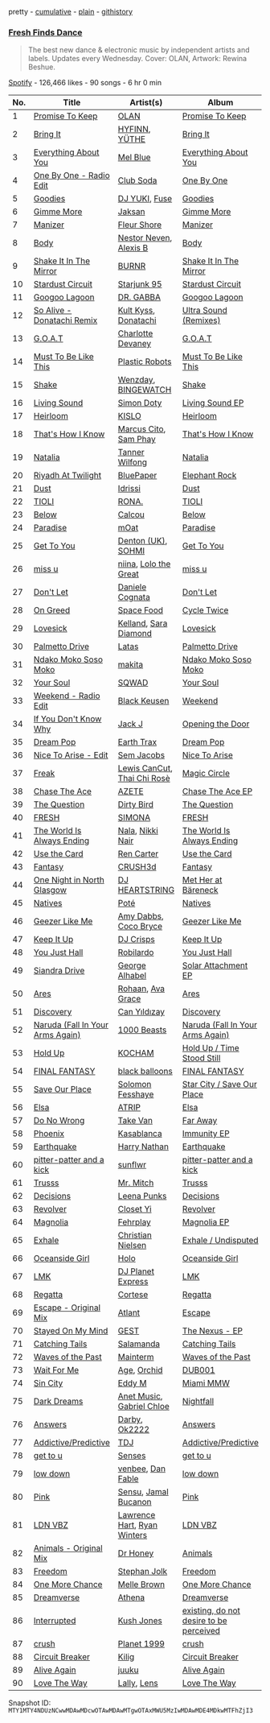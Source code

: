 pretty - [cumulative](/playlists/cumulative/37i9dQZF1DX6bBjHfdRnza.md) - [plain](/playlists/plain/37i9dQZF1DX6bBjHfdRnza) - [githistory](https://github.githistory.xyz/mackorone/spotify-playlist-archive/blob/main/playlists/plain/37i9dQZF1DX6bBjHfdRnza)

### [Fresh Finds Dance](https://open.spotify.com/playlist/37i9dQZF1DX6bBjHfdRnza)

> The best new dance & electronic music by independent artists and labels\. Updates every Wednesday\. Cover: OLAN, Artwork: Rewina Beshue.

[Spotify](https://open.spotify.com/user/spotify) - 126,466 likes - 90 songs - 6 hr 0 min

| No. | Title | Artist(s) | Album | Length |
|---|---|---|---|---|
| 1 | [Promise To Keep](https://open.spotify.com/track/3J8CjJWVaDbM9oE2XDyncj) | [OLAN](https://open.spotify.com/artist/1gMMbPTZtOb9W3IBYl6twO) | [Promise To Keep](https://open.spotify.com/album/4tSNagHpiYip5XqF3SZzAa) | 4:48 |
| 2 | [Bring It](https://open.spotify.com/track/7eZTgp1AsZ1n6C6cwXQJkZ) | [HYFINN](https://open.spotify.com/artist/06bf0xMF3VH6ewi6Z61wj2), [YÜTHE](https://open.spotify.com/artist/4Q3fXfc4YL8nmzpLbAvDsR) | [Bring It](https://open.spotify.com/album/7dN1JKTuqSONcym6PIu2nE) | 2:54 |
| 3 | [Everything About You](https://open.spotify.com/track/7x6Mrgiwy7d4tpcbpRaOLa) | [Mel Blue](https://open.spotify.com/artist/6GV5OpDaGm4sYeWlaXMHnJ) | [Everything About You](https://open.spotify.com/album/2BtaClRcKChvRbiJybmK03) | 3:43 |
| 4 | [One By One \- Radio Edit](https://open.spotify.com/track/6kCvQVXRjVmbtZ4k76s4c4) | [Club Soda](https://open.spotify.com/artist/1sQ1gegnvsC0r1OVZHMq5r) | [One By One](https://open.spotify.com/album/21vWD0Q7nVEcl3Unv6Mjm5) | 2:18 |
| 5 | [Goodies](https://open.spotify.com/track/5WJp4hlT4lI14Wv9U2BKvC) | [DJ YUKI](https://open.spotify.com/artist/4FMFA5iNrEH3pJGnolicsB), [Fuse](https://open.spotify.com/artist/7xCCjSSqo7y2OUpJ2DMMrs) | [Goodies](https://open.spotify.com/album/1XjtyTyruK0RoGOuVsQNqc) | 2:27 |
| 6 | [Gimme More](https://open.spotify.com/track/34j6PD501kYByTTjWtYjOl) | [Jaksan](https://open.spotify.com/artist/62kJlPY22K322WwqspIIec) | [Gimme More](https://open.spotify.com/album/1iDSLPZqq0diRa0tMPFR97) | 3:35 |
| 7 | [Manizer](https://open.spotify.com/track/32MHis9ga5UmCo2hivlkEs) | [Fleur Shore](https://open.spotify.com/artist/7GyRA9n7JVslQGcbo72Dil) | [Manizer](https://open.spotify.com/album/0OY87u7mQKYk8nJ96Br0QM) | 4:04 |
| 8 | [Body](https://open.spotify.com/track/2GoBLL2O2mR2xJ6eqMqvoR) | [Nestor Neven](https://open.spotify.com/artist/04QHoBmUIROxR90nrEA18k), [Alexis B](https://open.spotify.com/artist/6sdWdDAgkNeIIZNQ4xExec) | [Body](https://open.spotify.com/album/1MTyjHk48hlGuasquHejhn) | 2:24 |
| 9 | [Shake It In The Mirror](https://open.spotify.com/track/0FetDCmrnmDrfmOUOXYyhE) | [BURNR](https://open.spotify.com/artist/7bi8ABpXgK2DpE5nRaWdZ5) | [Shake It In The Mirror](https://open.spotify.com/album/60xi9a8NKggjH1fWnYCNFN) | 3:51 |
| 10 | [Stardust Circuit](https://open.spotify.com/track/07IcdBIkR49qDS5eUn45Dv) | [Starjunk 95](https://open.spotify.com/artist/523iXWyHL26prJR3GKjRhx) | [Stardust Circuit](https://open.spotify.com/album/0JqMmZBG9yYTM6iS0I3LIw) | 3:00 |
| 11 | [Googoo Lagoon](https://open.spotify.com/track/2WDhakxpi1P3Kzp6JT30ll) | [DR\. GABBA](https://open.spotify.com/artist/0PBXAVipMP5B7A554hJX0R) | [Googoo Lagoon](https://open.spotify.com/album/26lzqyZj9NtAe1JG1lejca) | 3:44 |
| 12 | [So Alive \- Donatachi Remix](https://open.spotify.com/track/4Ljq7JjMRxJjVqaxbG4o8f) | [Kult Kyss](https://open.spotify.com/artist/6UVDhXoU9ypbSPfqXMbRSO), [Donatachi](https://open.spotify.com/artist/1Ejb0qXc2xRtK7hphBeOHY) | [Ultra Sound \(Remixes\)](https://open.spotify.com/album/5TpcLSXA5KUo13tMAw7nyA) | 3:27 |
| 13 | [G.O.A.T](https://open.spotify.com/track/4AvD91GmVkVyDY6Q5Gdoan) | [Charlotte Devaney](https://open.spotify.com/artist/58quCP7j2McEeEtRungVle) | [G.O.A.T](https://open.spotify.com/album/4oVlzKpW3Sc17Jptq6PVb5) | 3:19 |
| 14 | [Must To Be Like This](https://open.spotify.com/track/5Z43uA0ElOdLKm9Ng2UFYL) | [Plastic Robots](https://open.spotify.com/artist/7qd3q5BKu3lh5r0vVBWSzm) | [Must To Be Like This](https://open.spotify.com/album/3gqumJGqTCrLFmhNOtlM0F) | 3:50 |
| 15 | [Shake](https://open.spotify.com/track/5xSkFVN2VATZzjcvAeSaSO) | [Wenzday](https://open.spotify.com/artist/1TOclxL64oLeB45DFWFFU2), [BINGEWATCH](https://open.spotify.com/artist/46GFgB66csz8utVAK4Z29Z) | [Shake](https://open.spotify.com/album/3Cbdi0BQD0TfC1tB5BJRS2) | 3:45 |
| 16 | [Living Sound](https://open.spotify.com/track/3huADBAOUAnBxwsA16DlZd) | [Simon Doty](https://open.spotify.com/artist/0NznnEmGCRqungT5a57GG3) | [Living Sound EP](https://open.spotify.com/album/7tKYVPMhmegMuFiwYJLP86) | 4:00 |
| 17 | [Heirloom](https://open.spotify.com/track/7oq6vOvJhCrDTTlgmtNiNS) | [KISLO](https://open.spotify.com/artist/3VXFXDKTNev0EWuXOvozh6) | [Heirloom](https://open.spotify.com/album/29rHqyYnfNh28uhELamXiN) | 4:43 |
| 18 | [That's How I Know](https://open.spotify.com/track/483llvndLWRuF9WoDxO2Ol) | [Marcus Cito](https://open.spotify.com/artist/3r26IN2ktuEyJs4hUoOlzC), [Sam Phay](https://open.spotify.com/artist/0zTCoyOV9kZ4RNUWpZsLTb) | [That's How I Know](https://open.spotify.com/album/7HHkxcy2V3O3GkLbkDU5FV) | 2:56 |
| 19 | [Natalia](https://open.spotify.com/track/6lkwCchHWA4WadaF4snZQ5) | [Tanner Wilfong](https://open.spotify.com/artist/2IE0QapTWNRO9Bij3xFjYF) | [Natalia](https://open.spotify.com/album/05KaFDGtQKHDfxQJAy4GPY) | 2:57 |
| 20 | [Riyadh At Twilight](https://open.spotify.com/track/07LMS3twElzbEjjYRCRTSX) | [BluePaper](https://open.spotify.com/artist/6nlIMudcLyn65DpF3jsUOB) | [Elephant Rock](https://open.spotify.com/album/3ojPM8mSMz5UFkZvKNuah3) | 7:35 |
| 21 | [Dust](https://open.spotify.com/track/6VPt0ouZwLGY3tOYdf2fgH) | [Idrissi](https://open.spotify.com/artist/5KYjLxvBWL3P087kSFs3QF) | [Dust](https://open.spotify.com/album/1m4aTi4jZc9lBQNzWP9oDG) | 4:00 |
| 22 | [TIOLI](https://open.spotify.com/track/62Ho56ziilGANhRbJY2UvA) | [RONA.](https://open.spotify.com/artist/5RCdebItgr1WsBoXoGgPb6) | [TIOLI](https://open.spotify.com/album/6hXL6AoUVJIhIIY67nOD9B) | 4:38 |
| 23 | [Below](https://open.spotify.com/track/4YPmXZt65zFz5oVWuwFMW8) | [Calcou](https://open.spotify.com/artist/7ddylNYaeb9AurS9NqllUc) | [Below](https://open.spotify.com/album/1OC1nAvU5jJdqwidm5AS7z) | 3:35 |
| 24 | [Paradise](https://open.spotify.com/track/5s7fSXfFEnmlyCQQaNJ5CV) | [mOat](https://open.spotify.com/artist/5cwcCt2XL9QIC0yZy33Fds) | [Paradise](https://open.spotify.com/album/4c1BRuiJdkhUqF9PT2KoGD) | 3:48 |
| 25 | [Get To You](https://open.spotify.com/track/1aFVpLDlc604H4YxXuI3d5) | [Denton \(UK\)](https://open.spotify.com/artist/1VfegrWo7qpHdZjoeIGwEN), [SOHMI](https://open.spotify.com/artist/0gUsjVKHygvZgi27L2QViK) | [Get To You](https://open.spotify.com/album/5ONwL5vAApjfI71jFMxJxv) | 3:00 |
| 26 | [miss u](https://open.spotify.com/track/6ueVUTZPmH2sCdsR8nYioh) | [niina](https://open.spotify.com/artist/4GUXcdZFwb8zNdpqkXQWkh), [Lolo the Great](https://open.spotify.com/artist/0eySNJmFWF37NqzpHNYnKT) | [miss u](https://open.spotify.com/album/2zMFZEDt5ZpdrcaggphZFC) | 4:06 |
| 27 | [Don't Let](https://open.spotify.com/track/6YXztvAY2tFco3cQa3Gqc9) | [Daniele Cognata](https://open.spotify.com/artist/3282tyUgTCt96bPWp8fw3X) | [Don't Let](https://open.spotify.com/album/3nuB5wV9BbV87tcAPrzVZ0) | 2:48 |
| 28 | [On Greed](https://open.spotify.com/track/2TgfrolQ5cDBDwJe9Bzmpk) | [Space Food](https://open.spotify.com/artist/26N57YIjcZ0h3GDamTf9qn) | [Cycle Twice](https://open.spotify.com/album/29hIcfWWiY26O084yE2iAr) | 6:59 |
| 29 | [Lovesick](https://open.spotify.com/track/0Thld0Q3wHmomTXRf5a3vw) | [Kelland](https://open.spotify.com/artist/7nZJ6x2Wj2suztg4H53GSf), [Sara Diamond](https://open.spotify.com/artist/4azg4dtpH6PiewGHFzQEj0) | [Lovesick](https://open.spotify.com/album/7BsK668URclg7QKzr9TyD8) | 2:25 |
| 30 | [Palmetto Drive](https://open.spotify.com/track/6EirpiHmRa8dxPfDH11m3q) | [Latas](https://open.spotify.com/artist/7qBJkCFXBU9wEAFxFUrvDb) | [Palmetto Drive](https://open.spotify.com/album/1mV3mPY8JL7JH9z6FCIMqL) | 5:12 |
| 31 | [Ndako Moko Soso Moko](https://open.spotify.com/track/2K4c8dxwXExcrNvJh5X71J) | [makita](https://open.spotify.com/artist/3ozTbB0bc4emEQAZVipNgT) | [Ndako Moko Soso Moko](https://open.spotify.com/album/62FE9k8gsKwMLQcRR58lIp) | 3:23 |
| 32 | [Your Soul](https://open.spotify.com/track/6M4nNbVYQZteVhtqBtS1h3) | [SQWAD](https://open.spotify.com/artist/46z8E62fwg6cqxCLNB1FrI) | [Your Soul](https://open.spotify.com/album/3VO7UIZOB3dvsTi5Jbiu9T) | 4:46 |
| 33 | [Weekend \- Radio Edit](https://open.spotify.com/track/5esrR2rAOpMUk6lDtukwY4) | [Black Keusen](https://open.spotify.com/artist/2GunQOx6eynoWmcZAnGOuy) | [Weekend](https://open.spotify.com/album/2WdmDLfoDPAeDxDpnWtyZA) | 2:46 |
| 34 | [If You Don't Know Why](https://open.spotify.com/track/4ANsDU0Gq9SAdjg7NJmigI) | [Jack J](https://open.spotify.com/artist/5AIM76YeoaHOzyUHbg4UKl) | [Opening the Door](https://open.spotify.com/album/4PT8J0fOr38VIH5ULZamLh) | 5:57 |
| 35 | [Dream Pop](https://open.spotify.com/track/4GMCDKBPHg9STZ9UOsaf4I) | [Earth Trax](https://open.spotify.com/artist/2aIG9sDL3yGi38BST8RNmQ) | [Dream Pop](https://open.spotify.com/album/5JK9rnjBYwtUREj0uTl76z) | 5:57 |
| 36 | [Nice To Arise \- Edit](https://open.spotify.com/track/6KKA6rp9TD7s7F4ck8SGW4) | [Sem Jacobs](https://open.spotify.com/artist/4IDxbXfz5yMK7OGD4sdRjt) | [Nice To Arise](https://open.spotify.com/album/5mWUjINeG8lLczGG7NOXKf) | 4:01 |
| 37 | [Freak](https://open.spotify.com/track/0Rvju1AKA3cqwX8TwVRhpx) | [Lewis CanCut](https://open.spotify.com/artist/6s185hBvaMT7xUfKSRnPfo), [Thai Chi Rosè](https://open.spotify.com/artist/2cnUw1pL9ejLDYAd045bWR) | [Magic Circle](https://open.spotify.com/album/4Wx083ht3L88b9Iftk23A3) | 3:12 |
| 38 | [Chase The Ace](https://open.spotify.com/track/0yB7ZYnJqp8GBpHV4fk4nI) | [AZETE](https://open.spotify.com/artist/5e6nRKm8reY5xeYhC7efVC) | [Chase The Ace EP](https://open.spotify.com/album/3SygSCRnYOXB2HyBY9qBKi) | 2:59 |
| 39 | [The Question](https://open.spotify.com/track/7dy6iHSh6j2Kd21Tk9s2y7) | [Dirty Bird](https://open.spotify.com/artist/3ENnUCpAIcPmffEj736hNa) | [The Question](https://open.spotify.com/album/4licwPpCxyamwRAW9ZYQeY) | 3:33 |
| 40 | [FRESH](https://open.spotify.com/track/73Q8I5wBGnUFXY9rjWXPzy) | [SIMONA](https://open.spotify.com/artist/7H7hLNfP9MzG8mt2A3s7nT) | [FRESH](https://open.spotify.com/album/3395RngNLyEQ2jR6iChmqz) | 2:31 |
| 41 | [The World Is Always Ending](https://open.spotify.com/track/2Lam81DfTSjkSpMmWlRmIr) | [Nala](https://open.spotify.com/artist/2rTvgpXa8PA62yBCfwdQxf), [Nikki Nair](https://open.spotify.com/artist/27JCep1zDO3K8GY50trDo6) | [The World Is Always Ending](https://open.spotify.com/album/4weMCmh7FriLYCNUqskRd3) | 3:31 |
| 42 | [Use the Card](https://open.spotify.com/track/2DhdtYuKZv1ugkLDQPG9gE) | [Ren Carter](https://open.spotify.com/artist/5SUcV9zgkgubuNxk4MIppv) | [Use the Card](https://open.spotify.com/album/3qXu9rW3LMYdIfUTmwqNxu) | 4:00 |
| 43 | [Fantasy](https://open.spotify.com/track/3hqwdKWk9JMxG0cnLZcyMi) | [CRUSH3d](https://open.spotify.com/artist/5Qvgao5nFsaKRPeL42Dnpf) | [Fantasy](https://open.spotify.com/album/6QcKSF2m6u09gNMpg4uOtZ) | 4:30 |
| 44 | [One Night in North Glasgow](https://open.spotify.com/track/495G6HU8agMEPjNKycw9AD) | [DJ HEARTSTRING](https://open.spotify.com/artist/5tcwaJBUyEdxQxvieuQxU7) | [Met Her at Bäreneck](https://open.spotify.com/album/5rkxbByPKYXQjHPF2wpCTs) | 5:37 |
| 45 | [Natives](https://open.spotify.com/track/4MEgPSYPPBEyW10WLsHKkq) | [Poté](https://open.spotify.com/artist/4mHvZlo1KyW4kW3F1FE1q5) | [Natives](https://open.spotify.com/album/5Z2BDycTPxBJ5tW58AzsNc) | 4:42 |
| 46 | [Geezer Like Me](https://open.spotify.com/track/1YM896SCexC1j1GKWTbozL) | [Amy Dabbs](https://open.spotify.com/artist/7MZwR2R0H1VofTGWMziqHl), [Coco Bryce](https://open.spotify.com/artist/08hjAM9XAD28O0nWVKmlx5) | [Geezer Like Me](https://open.spotify.com/album/6H5iK1xudHTfah2PfJrdjh) | 5:31 |
| 47 | [Keep It Up](https://open.spotify.com/track/5Jul5AvR2cTOjYSpgfzG0c) | [DJ Crisps](https://open.spotify.com/artist/0rgmU5SJvHMWARMPDL6b80) | [Keep It Up](https://open.spotify.com/album/4l8hjfPNhj7CKnpWJBHInq) | 5:58 |
| 48 | [You Just Hall](https://open.spotify.com/track/7MXcri2wvAKY5KNkCxqm8n) | [Robilardo](https://open.spotify.com/artist/4y1sRkEnaqAwVkUFYbfqHB) | [You Just Hall](https://open.spotify.com/album/4OAtEpYuJHcm9n4VwLuOpg) | 5:25 |
| 49 | [Siandra Drive](https://open.spotify.com/track/1u9vG4kWC4kntCGxqlkCbR) | [George Alhabel](https://open.spotify.com/artist/0m2HSs8TdDJfXc6vfyVAMr) | [Solar Attachment EP](https://open.spotify.com/album/0E3UkAznodkKVEjKTOE9pp) | 7:36 |
| 50 | [Ares](https://open.spotify.com/track/7wl5PDB3eX86pYfXIyl58D) | [Rohaan](https://open.spotify.com/artist/7FqSU53yVH1SQAtLZ63DGS), [Ava Grace](https://open.spotify.com/artist/4kcp4MiOUU8Jffcy5RCYhW) | [Ares](https://open.spotify.com/album/3Mp1HPZU0VoS6V4PxKHFAy) | 2:45 |
| 51 | [Discovery](https://open.spotify.com/track/5npj4pyFmLxaV7sl59tZVB) | [Can Yıldızay](https://open.spotify.com/artist/5z9s8EUJoZ0HcoRqNrlFNg) | [Discovery](https://open.spotify.com/album/5jxCiCAEmvRsXosoyQXjok) | 3:46 |
| 52 | [Naruda \(Fall In Your Arms Again\)](https://open.spotify.com/track/2e7FLtv5JjOr1IN8yCTcZQ) | [1000 Beasts](https://open.spotify.com/artist/3gFKwhL6BbxCd4Meqm2AH9) | [Naruda \(Fall In Your Arms Again\)](https://open.spotify.com/album/2BDOmHLpZ1tvVOOq7OyI98) | 3:20 |
| 53 | [Hold Up](https://open.spotify.com/track/4AvrDZPD7Meo7FIvv6aHpS) | [KOCHAM](https://open.spotify.com/artist/07gJZgbJwBIKN2DmCn7Dqu) | [Hold Up / Time Stood Still](https://open.spotify.com/album/20YeGhupcoeC6cgSg4o9tQ) | 2:51 |
| 54 | [FINAL FANTASY](https://open.spotify.com/track/2219puT2YzNNVEQ784V2jt) | [black balloons](https://open.spotify.com/artist/5DoHtCZw1txGuSakzmbhEe) | [FINAL FANTASY](https://open.spotify.com/album/4WT8C9oQL30AL93yM5apdx) | 2:29 |
| 55 | [Save Our Place](https://open.spotify.com/track/6eHi4xj4dTF813i021XAUu) | [Solomon Fesshaye](https://open.spotify.com/artist/7vqayKdoqPQsxLcwGANPX4) | [Star City / Save Our Place](https://open.spotify.com/album/65IMtPx7E6RbW5CXfkqhov) | 4:32 |
| 56 | [Elsa](https://open.spotify.com/track/3JsmQ0YI5G2b6kCuINimM3) | [ATRIP](https://open.spotify.com/artist/4fu0Er7pG6kZZa7Awf3NMI) | [Elsa](https://open.spotify.com/album/532mor34Uck8kEWUMfyTwx) | 3:51 |
| 57 | [Do No Wrong](https://open.spotify.com/track/1NbnMc1v8d2mSJBpsGRpfg) | [Take Van](https://open.spotify.com/artist/3BLx7avD36sNpMNA1nZ7Dj) | [Far Away](https://open.spotify.com/album/1pxEdLxLLOV5SJWHHdoDXn) | 1:55 |
| 58 | [Phoenix](https://open.spotify.com/track/2nsuUT8ey4AhPkkyM74shh) | [Kasablanca](https://open.spotify.com/artist/297Z0teiCkp5s9eneWROpI) | [Immunity EP](https://open.spotify.com/album/1XrBkrwPVsP8DmPfEtyjt3) | 4:21 |
| 59 | [Earthquake](https://open.spotify.com/track/4n2DMLYF7IeUI6WP1e7Yib) | [Harry Nathan](https://open.spotify.com/artist/2Sr0UVpJdu6joEkH10koQ9) | [Earthquake](https://open.spotify.com/album/5MfJZSpAcf1isRNfldztEN) | 3:58 |
| 60 | [pitter\-patter and a kick](https://open.spotify.com/track/7hOd7XMTpn9FhWcJfk0FL5) | [sunflwr](https://open.spotify.com/artist/1vXY7FiXJPu6j456ZcrtIF) | [pitter\-patter and a kick](https://open.spotify.com/album/4B9oRbCRGSpdLKnuJeQmkf) | 2:11 |
| 61 | [Trusss](https://open.spotify.com/track/7leuXSMQ87WJPRLUH3WuC3) | [Mr\. Mitch](https://open.spotify.com/artist/2XiGESIh2E2ockoVUG4NGv) | [Trusss](https://open.spotify.com/album/4FRGOOtsSNL8Yu56M98MdE) | 4:20 |
| 62 | [Decisions](https://open.spotify.com/track/7Gm7kiIiLJfO7msgAG3oM6) | [Leena Punks](https://open.spotify.com/artist/4v86SW8ZXq6cYAvMnaqYWt) | [Decisions](https://open.spotify.com/album/2bjodWMf3EfFWpwE0YWsWQ) | 4:06 |
| 63 | [Revolver](https://open.spotify.com/track/3G4L9lD7u4baAzRs8uCjju) | [Closet Yi](https://open.spotify.com/artist/1iqgi3aRUSccnZK8K0oIGp) | [Revolver](https://open.spotify.com/album/6wIvdapfgigosEKFmeYX9M) | 6:17 |
| 64 | [Magnolia](https://open.spotify.com/track/3d8VindlGRe4A5ymdiewZg) | [Fehrplay](https://open.spotify.com/artist/6HcVFayEV6B5xgp59WXKbF) | [Magnolia EP](https://open.spotify.com/album/40AhUh9P55CSo5RefNudwK) | 2:56 |
| 65 | [Exhale](https://open.spotify.com/track/5AqeLxXLxqLoHJWTLkgjnV) | [Christian Nielsen](https://open.spotify.com/artist/482tFoPyYAl3JDPXHKGAQr) | [Exhale / Undisputed](https://open.spotify.com/album/549SjSliFury8qTpvFDPf0) | 5:24 |
| 66 | [Oceanside Girl](https://open.spotify.com/track/5wILnj9sHZqmi0IKNQrgil) | [Holo](https://open.spotify.com/artist/5PrWAhH8BO28ieKNfYYFEX) | [Oceanside Girl](https://open.spotify.com/album/0neG0MxqKJPNFGOajtr0Lv) | 5:19 |
| 67 | [LMK](https://open.spotify.com/track/2iwormP2MAaEclkf9cg4Tc) | [DJ Planet Express](https://open.spotify.com/artist/0nx9ai3o3Ba6bE3WHkEoQg) | [LMK](https://open.spotify.com/album/5k2LH4s9WVAgR2WOs0NIRx) | 3:20 |
| 68 | [Regatta](https://open.spotify.com/track/0LQkcsB52twNpTHLcFFZlv) | [Cortese](https://open.spotify.com/artist/60Fn82pTq3Z4vyJPgBjH77) | [Regatta](https://open.spotify.com/album/1elRylOT3nBjSgeeSWv3xQ) | 4:55 |
| 69 | [Escape \- Original Mix](https://open.spotify.com/track/4jmk677LvOogO8LTOOWuP3) | [Atlant](https://open.spotify.com/artist/0pb7uFDJPjdCb4pCrstqnO) | [Escape](https://open.spotify.com/album/2QR8OzxVSnGISBgqTPBjAB) | 6:25 |
| 70 | [Stayed On My Mind](https://open.spotify.com/track/4LMZdVYP6ZhTip4WFITiLQ) | [GEST](https://open.spotify.com/artist/0MmQJrFB85cY6DCj3wjCtk) | [The Nexus \- EP](https://open.spotify.com/album/5AML1bzMPNKvRAPABmkblb) | 4:38 |
| 71 | [Catching Tails](https://open.spotify.com/track/1CfissTIxWy2oR3fOFileU) | [Salamanda](https://open.spotify.com/artist/2ABEVwxsESCBsCBjN6qFru) | [Catching Tails](https://open.spotify.com/album/3RNcidMrqxlgzBqaf34uHG) | 4:09 |
| 72 | [Waves of the Past](https://open.spotify.com/track/2oCLA285QlQJnzR9aP6OHb) | [Mainterm](https://open.spotify.com/artist/7f7f9se1wn56qhlAWMT4eI) | [Waves of the Past](https://open.spotify.com/album/2UfByHS0EjxscpsLMxg61n) | 5:20 |
| 73 | [Wait For Me](https://open.spotify.com/track/7KFgc3vgcqzIk1TXv06ynn) | [Age](https://open.spotify.com/artist/6Vqq4Ip81Jbc5mVDWFMIZ8), [Orchid](https://open.spotify.com/artist/1BFMQVhD7jSNk6MLGyg7lZ) | [DUB001](https://open.spotify.com/album/42XMoR24G9RxXcv6GjMqSn) | 2:26 |
| 74 | [Sin City](https://open.spotify.com/track/2rdMlVRtuImJXZhUHQjjj9) | [Eddy M](https://open.spotify.com/artist/0X2423nvaH92bYjYUKCYRI) | [Miami MMW](https://open.spotify.com/album/7oNOJ2vYMskdtGToAqloUs) | 5:58 |
| 75 | [Dark Dreams](https://open.spotify.com/track/1BU31NVYPPSluOrqrYEJro) | [Anet Music](https://open.spotify.com/artist/75GClZhw1Nhn0jEVsQE04t), [Gabriel Chloe](https://open.spotify.com/artist/3nexu0RQa2VqjUHMkUkW20) | [Nightfall](https://open.spotify.com/album/5B2FKnXFWJLsmcB8FRhs4N) | 4:09 |
| 76 | [Answers](https://open.spotify.com/track/2vNUQwVATvBswrG7HGPw2W) | [Darby](https://open.spotify.com/artist/6rErJmMCoNHUX0Z99uBB8m), [Ok2222](https://open.spotify.com/artist/032KwgTrwjRFmANQ7R0oKX) | [Answers](https://open.spotify.com/album/0Eb8Vnpx2PBDPH9G3glEpu) | 2:48 |
| 77 | [Addictive/Predictive](https://open.spotify.com/track/0B345G8xg6me7nV9IZBuuD) | [TDJ](https://open.spotify.com/artist/540RtWfpQokIlaRgMDjU9v) | [Addictive/Predictive](https://open.spotify.com/album/2WY7da8tmSlMTrZt0nYdUF) | 3:58 |
| 78 | [get to u](https://open.spotify.com/track/685i0Q50zyccJaxVM5Qu3Y) | [Senses](https://open.spotify.com/artist/2soiLmeGhmq9uQ9fqZm3KA) | [get to u](https://open.spotify.com/album/21srAIuImPifkMVdYMLoNn) | 3:14 |
| 79 | [low down](https://open.spotify.com/track/6OlK1W3yH6V3pr6e81hI0u) | [venbee](https://open.spotify.com/artist/4UWWa5dKgTLAx8mv6Ju6X1), [Dan Fable](https://open.spotify.com/artist/4tfGcCoLFmUtfhgB9sREHq) | [low down](https://open.spotify.com/album/6Q9y1eI1EbuyVt5md6SlOT) | 3:02 |
| 80 | [Pink](https://open.spotify.com/track/3d2IuuO0eWlXG9L714l8G1) | [Sensu](https://open.spotify.com/artist/4KkoOAycKxCd85wUPaImhw), [Jamal Bucanon](https://open.spotify.com/artist/2YOZtBq1eCYh3FWJgmYKvQ) | [Pink](https://open.spotify.com/album/3EHoqd8fbmQIZCR2Utidmw) | 2:45 |
| 81 | [LDN VBZ](https://open.spotify.com/track/76lKiC3CvQsYjmuWki4Sgv) | [Lawrence Hart](https://open.spotify.com/artist/2pQj31A8LgfwBTGmhHdRXa), [Ryan Winters](https://open.spotify.com/artist/2P4CVh2VVOD7i6ReAEXoyD) | [LDN VBZ](https://open.spotify.com/album/3WDHD1txvRnhOh86B4bKGn) | 4:33 |
| 82 | [Animals \- Original Mix](https://open.spotify.com/track/6zWvzwaUh4pTQdRPhuIfA8) | [Dr Honey](https://open.spotify.com/artist/2ancfz442teYM3RI1zUcNr) | [Animals](https://open.spotify.com/album/2j6ldD5rJrksFT9RXAiVsm) | 3:31 |
| 83 | [Freedom](https://open.spotify.com/track/2bHGHbsFmjQdmdE7hZSKr6) | [Stephan Jolk](https://open.spotify.com/artist/7w0ddx9rFndvpiqO1VOxJM) | [Freedom](https://open.spotify.com/album/4GPawXGx2GGTfN8dPKUBI9) | 4:00 |
| 84 | [One More Chance](https://open.spotify.com/track/2fs9HGUstxf0r1nbUsX9pr) | [Melle Brown](https://open.spotify.com/artist/0sD8M4PoVLNDJ82fi6oG5e) | [One More Chance](https://open.spotify.com/album/0Br04dEwKsxbvjQnBKqKC5) | 4:09 |
| 85 | [Dreamverse](https://open.spotify.com/track/7DnkH5iuTImLMZo7OtsBfI) | [Athena](https://open.spotify.com/artist/5zQVK5kEmMGuMqreKxjyNb) | [Dreamverse](https://open.spotify.com/album/1xWfwpVYVFZooH9KpXaiBx) | 4:56 |
| 86 | [Interrupted](https://open.spotify.com/track/3eex4wwrUerLtMyz3z9gWf) | [Kush Jones](https://open.spotify.com/artist/5ifmtTvKK5Pfk6K1b0eHZm) | [existing, do not desire to be perceived](https://open.spotify.com/album/1tdskiHifccigcrEr2BcCJ) | 4:46 |
| 87 | [crush](https://open.spotify.com/track/6kLhilDX44nCibecCJldjP) | [Planet 1999](https://open.spotify.com/artist/0aoBUiGI5wrK7DOWJAzAKe) | [crush](https://open.spotify.com/album/4fq2gOSbxepdB6R0mvviv4) | 2:28 |
| 88 | [Circuit Breaker](https://open.spotify.com/track/6MHUVKKq0BRffHXohy7NFQ) | [Kilig](https://open.spotify.com/artist/6bV9MqjsNFkMwryuBkWvXX) | [Circuit Breaker](https://open.spotify.com/album/13nmoPuijcrQfYYogB5ppJ) | 3:44 |
| 89 | [Alive Again](https://open.spotify.com/track/3Ss792spRARRBGAcY4X5k1) | [juuku](https://open.spotify.com/artist/2ixBQngmF4ZFXYHi8sJTfl) | [Alive Again](https://open.spotify.com/album/1cus2nAmy19dQNlSnHGPq4) | 2:48 |
| 90 | [Love The Way](https://open.spotify.com/track/42hK5hpU3pYRMOIWluroSU) | [Lally](https://open.spotify.com/artist/1gJUSHVNfaoeIIQKiKOpjA), [Lens](https://open.spotify.com/artist/6XKxTAwaVZS4dhFj8IxFFz) | [Love The Way](https://open.spotify.com/album/2YuV0pM8G9ryPlZeDnEFmd) | 3:51 |

Snapshot ID: `MTY1MTY4NDUzNCwwMDAwMDcwOTAwMDAwMTgwOTAxMWU5MzIwMDAwMDE4MDkwMTFhZjI3`

